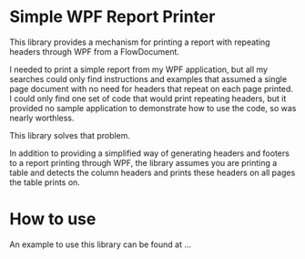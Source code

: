 ﻿# Simple WPF Report Printer

This library provides a mechanism for printing a report with repeating headers through WPF from a FlowDocument.

I needed to print a simple report from my WPF application, but all my searches could only find instructions and examples that 
assumed a single page document with no need for headers that repeat on each page printed.  I could only find one set of code
that would print repeating headers, but it provided no sample application to demonstrate how to use the code, so was nearly
worthless.

This library solves that problem.

In addition to providing a simplified way of generating headers and footers to a report printing through WPF, the library
assumes you are printing a table and detects the column headers and prints these headers on all pages the table prints on.

# How to use

An example to use this library can be found at ...



